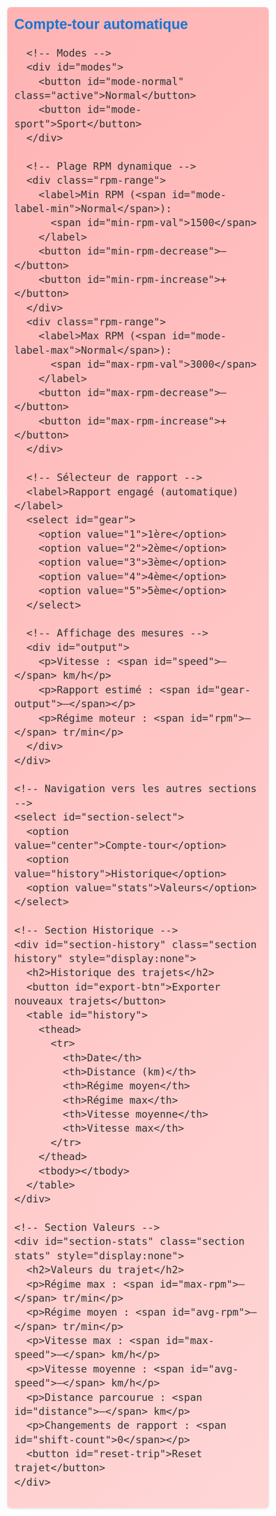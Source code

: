 <!DOCTYPE html>
<html lang="fr">
<head>
  <meta charset="UTF-8">
  <meta name="viewport" content="width=device-width, initial-scale=1.0">
  <title>Compte-tour automatique</title>
  <style>
    /* ====== CONFIGURATION ====== */
    :root {
      /* Tailles de police */
      --font-size-line: 1.7rem;
      --font-size-speed: 2rem;
      --font-size-gear: 1.8rem;
      --font-size-rpm: 2rem;
	  .
      /* Couleurs */
      --color-bg: #f4f7fa;
      --color-center: #ffffff;
      --color-left: #e3f2fd;
      --color-right: #e8f5e9;
      --color-primary: #1976d2;
      --color-secondary: #388e3c;
      --color-text: #333;
      /* Autres */
      --border-radius: 8px;
      --padding: 1rem;
      --gap: 1rem;
      --transition: 0.2s ease;
    }

    *, *::before, *::after { box-sizing: border-box; }

    body {
      margin: 0;
      font-family: Arial, sans-serif;
      background: var(--color-bg);
      color: var(--color-text);
      font-size: var(--font-size-line);
      line-height: 1.4;
    }

    /* Conteneur central */
    .container {
      max-width: 600px;
      margin: 0 auto;
      padding: var(--padding);
      display: flex;
      flex-direction: column;
      gap: var(--gap);
    }

    /* Sections */
    .section {
      border-radius: var(--border-radius);
      padding: var(--padding);
      box-shadow: 0 2px 5px rgba(0,0,0,0.1);
      transition: background var(--transition);
    }
    .center { background: linear-gradient(135deg, #FFB3B3, #FFD6D6); }
    .history { background: linear-gradient(135deg, var(--color-left), #d3eaffe0); }
    .stats   { background: linear-gradient(135deg, var(--color-right), #c8e6c9e0); }

    h2 {
      margin-top: 0;
      color: var(--color-primary);
      font-size: calc(var(--font-size-line) * 1.2);
    }

    /* Mode buttons */
    #modes {
      display: flex;
      gap: 0.5rem;
      margin-bottom: var(--gap);
    }
    #modes button {
      flex: 1;
      padding: 0.6rem;
      border: none;
      background: #fff;
      border-radius: var(--border-radius);
      cursor: pointer;
      transition: background var(--transition), box-shadow var(--transition);
    }
    #modes button.active {
      background: var(--color-primary);
      color: #fff;
      box-shadow: 0 0 5px rgba(0,0,0,0.2);
    }

    /* Contrôles de police */
    .font-controls {
      display: flex;
      gap: 0.5rem;
      flex-wrap: wrap;
      margin-bottom: var(--gap);
    }
    .font-controls button {
      padding: 0.4rem;
      border: none;
      background: var(--color-secondary);
      color: #fff;
      border-radius: var(--border-radius);
      cursor: pointer;
      transition: opacity var(--transition);
    }
    .font-controls button:active { opacity: 0.7; }

    /* RPM range */
    .rpm-range {
      display: flex;
      align-items: center;
      gap: 0.5rem;
      margin-bottom: var(--gap);
    }

    /* Labels, selects, buttons génériques */
    label, select, button {
      font-size: var(--font-size-line);
    }
    select, button {
      padding: 0.5rem;
      border-radius: var(--border-radius);
      border: 1px solid #ccc;
      background: #fff;
      cursor: pointer;
    }

    /* Table */
    table {
      width: 100%;
      border-collapse: collapse;
      margin-top: 0.5rem;
      font-size: var(--font-size-line);
    }
    th, td {
      border: 1px solid #ccc;
      padding: 0.4rem;
      text-align: center;
    }
    th { background: #bbdefb; }

    /* Sortie de valeurs */
    #output span#speed { font-size: var(--font-size-speed); }
    #gear-output       { font-size: var(--font-size-gear); }
    #rpm               { font-size: var(--font-size-rpm); }

    /* Responsive mobile */
    @media (max-width: 480px) {
      .rpm-range {
        flex-direction: column;
        align-items: flex-start;
      }
      #modes { flex-direction: column; }
    }
  </style>
</head>
<body>
  <div class="container">
    <!-- Section Compte‑tour -->
    <div id="section-center" class="section center">
      <h2>Compte‑tour automatique</h2>

      <!-- Modes -->
      <div id="modes">
        <button id="mode-normal" class="active">Normal</button>
        <button id="mode-sport">Sport</button>
      </div>

      <!-- Plage RPM dynamique -->
      <div class="rpm-range">
        <label>Min RPM (<span id="mode-label-min">Normal</span>): 
          <span id="min-rpm-val">1500</span>
        </label>
        <button id="min-rpm-decrease">–</button>
        <button id="min-rpm-increase">+</button>
      </div>
      <div class="rpm-range">
        <label>Max RPM (<span id="mode-label-max">Normal</span>): 
          <span id="max-rpm-val">3000</span>
        </label>
        <button id="max-rpm-decrease">–</button>
        <button id="max-rpm-increase">+</button>
      </div>

      <!-- Sélecteur de rapport -->
      <label>Rapport engagé (automatique)</label>
      <select id="gear">
        <option value="1">1ère</option>
        <option value="2">2ème</option>
        <option value="3">3ème</option>
        <option value="4">4ème</option>
        <option value="5">5ème</option>
      </select>

      <!-- Affichage des mesures -->
      <div id="output">
        <p>Vitesse : <span id="speed">–</span> km/h</p>
        <p>Rapport estimé : <span id="gear-output">–</span></p>
        <p>Régime moteur : <span id="rpm">–</span> tr/min</p>
      </div>
    </div>

    <!-- Navigation vers les autres sections -->
    <select id="section-select">
      <option value="center">Compte‑tour</option>
      <option value="history">Historique</option>
      <option value="stats">Valeurs</option>
    </select>

    <!-- Section Historique -->
    <div id="section-history" class="section history" style="display:none">
      <h2>Historique des trajets</h2>
      <button id="export-btn">Exporter nouveaux trajets</button>
      <table id="history">
        <thead>
          <tr>
            <th>Date</th>
            <th>Distance (km)</th>
            <th>Régime moyen</th>
            <th>Régime max</th>
            <th>Vitesse moyenne</th>
            <th>Vitesse max</th>
          </tr>
        </thead>
        <tbody></tbody>
      </table>
    </div>

    <!-- Section Valeurs -->
    <div id="section-stats" class="section stats" style="display:none">
      <h2>Valeurs du trajet</h2>
      <p>Régime max : <span id="max-rpm">–</span> tr/min</p>
      <p>Régime moyen : <span id="avg-rpm">–</span> tr/min</p>
      <p>Vitesse max : <span id="max-speed">–</span> km/h</p>
      <p>Vitesse moyenne : <span id="avg-speed">–</span> km/h</p>
      <p>Distance parcourue : <span id="distance">–</span> km</p>
      <p>Changements de rapport : <span id="shift-count">0</span></p>
      <button id="reset-trip">Reset trajet</button>
    </div>
  </div>

  <script>
    // -- VARIABLES / ÉTAT --
    const rpmRanges = { 
		normal:{min:1100,max:2200}, 
		sport:{min:1800,max:4000} 
	};
    let currentMode = 'normal';
    let lastSpeed=null, lastGear=null, shiftCount=0, cumulativeDistance=0;
    let speedData=[], rpmData=[], history=[] , lastExportIndex=0;

    // -- ELEMENTS DOM --
    const secs = {
      center: document.getElementById('section-center'),
      history: document.getElementById('section-history'),
      stats:   document.getElementById('section-stats')
    };
    const selectSec = document.getElementById('section-select');
    const btnNormal = document.getElementById('mode-normal');
    const btnSport  = document.getElementById('mode-sport');
    const lblMin    = document.getElementById('min-rpm-val');
    const lblMax    = document.getElementById('max-rpm-val');
    const lblMinMode= document.getElementById('mode-label-min');
    const lblMaxMode= document.getElementById('mode-label-max');
    const gearEl    = document.getElementById('gear');
    const speedEl   = document.getElementById('speed');
    const gearOut   = document.getElementById('gear-output');
    const rpmEl     = document.getElementById('rpm');
    const historyBody = document.querySelector('#history tbody');

    // -- RESPONSIVE SECTIONS --
    selectSec.onchange = () => {
      Object.values(secs).forEach(s=>s.style.display='none');
      secs[ selectSec.value ].style.display='block';
    };
    secs.center.style.display='block';

    // -- MODE & PLAGES RPM --
    function switchMode(mode){
      currentMode = mode;
      [btnNormal, btnSport].forEach(b=> b.classList.toggle('active', b.id==='mode-'+mode));
      const txt = mode[0].toUpperCase()+mode.slice(1);
      lblMinMode.textContent = txt;
      lblMaxMode.textContent = txt;
      lblMin.textContent = rpmRanges[mode].min;
      lblMax.textContent = rpmRanges[mode].max;
    }
    btnNormal.onclick = ()=>switchMode('normal');
    btnSport.onclick  = ()=>switchMode('sport');
    document.getElementById('min-rpm-increase').onclick = ()=>{ rpmRanges[currentMode].min+=100; switchMode(currentMode); };
    document.getElementById('min-rpm-decrease').onclick = ()=>{ rpmRanges[currentMode].min = Math.max(0,rpmRanges[currentMode].min-100); switchMode(currentMode); };
    document.getElementById('max-rpm-increase').onclick = ()=>{ rpmRanges[currentMode].max+=100; switchMode(currentMode); };
    document.getElementById('max-rpm-decrease').onclick = ()=>{ rpmRanges[currentMode].max = Math.max(rpmRanges[currentMode].min, rpmRanges[currentMode].max-100); switchMode(currentMode); };
    switchMode('normal');

    // -- CALCULS & AFFICHAGE --
    const v1000 = {1:7.45,2:13.45,3:18.97,4:24.35,5:30.55};

    function determineGear(speed){
      let best=1,score=1e9;
      for(let g=1;g<=5;g++){
        const rpm = speed*1000/v1000[g];
        if(rpm>=rpmRanges[currentMode].min && rpm<=rpmRanges[currentMode].max) return g;
        const s = Math.min(Math.abs(rpm-rpmRanges[currentMode].min),Math.abs(rpm-rpmRanges[currentMode].max));
        if(s<score){score=s;best=g;}
      }
      return best;
    }
    function calcRpm(speed,gear){ return Math.round(speed*1000/v1000[gear]); }
    function updateDisplay(speed){
      if(speed===null){ speedEl.textContent='–'; gearOut.textContent='–'; rpmEl.textContent='–'; return; }
      speedEl.textContent = speed.toFixed(1);
      cumulativeDistance += speed/3600;
      const gear = determineGear(speed);
      gearEl.value=gear; gearOut.textContent=`${gear}ᵉ`;
      const rpm = calcRpm(speed,gear);
      rpmEl.textContent = rpm;
      // stats
      speedData.push(speed); rpmData.push(rpm);
      if(lastGear!==null && gear!==lastGear) shiftCount++;
      lastGear = gear;
    }

    // -- GÉOLOCALISATION --
    if('geolocation' in navigator){
      navigator.geolocation.watchPosition(pos=>{
        let sp = pos.coords.speed;
        if(sp!==null) sp*=3.6;
        lastSpeed = sp;
        updateDisplay(sp);
      },console.error,{enableHighAccuracy:true,maximumAge:1000,timeout:5000});
    }

    // -- HISTORIQUE & RESET --
    function renderHistory(){
      historyBody.innerHTML='';
      history.forEach(t=>{
        const row=document.createElement('tr');
        ['date','distance','avgRpm','maxRpm','avgSpeed','maxSpeed'].forEach(k=>{
          const td=document.createElement('td'); td.textContent=t[k]; row.appendChild(td);
        });
        historyBody.appendChild(row);
      });
    }
    document.getElementById('reset-trip').onclick = ()=>{
      if(!rpmData.length) return;
      const avgRpm = Math.round(rpmData.reduce((a,b)=>a+b,0)/rpmData.length);
      const maxRpm = Math.max(...rpmData);
      const avgSp  = (speedData.reduce((a,b)=>a+b,0)/speedData.length).toFixed(1);
      const maxSp  = Math.max(...speedData).toFixed(1);
      history.push({
        date: new Date().toLocaleString(),
        distance: cumulativeDistance.toFixed(2),
        avgRpm, maxRpm, avgSpeed:avgSp, maxSpeed:maxSp
      });
      renderHistory();
      // Réinit
      lastGear=null; shiftCount=0; speedData=[]; rpmData=[]; cumulativeDistance=0;
      document.getElementById('max-rpm').textContent='–';
      document.getElementById('avg-rpm').textContent='–';
      document.getElementById('max-speed').textContent='–';
      document.getElementById('avg-speed').textContent='–';
      document.getElementById('distance').textContent='–';
      document.getElementById('shift-count').textContent='0';
    };

    // -- EXPORT CSV INTELLIGENT --
    document.getElementById('export-btn').onclick = ()=>{
      const newTrips = history.slice(lastExportIndex);
      if(!newTrips.length){ alert('Aucun nouveau trajet à exporter'); return; }
      let csv = 'Date;Distance;Régime moyen;Régime max;Vitesse moyenne;Vitesse max\n';
      newTrips.forEach(t=>{ csv+=`${t.date};${t.distance};${t.avgRpm};${t.maxRpm};${t.avgSpeed};${t.maxSpeed}\n`; });
      const blob = new Blob([csv],{type:'text/csv'}), url=URL.createObjectURL(blob);
      const a = document.createElement('a'); a.href=url; a.download='trajets_nouveaux.csv'; a.click();
      URL.revokeObjectURL(url);
      lastExportIndex = history.length;
    };

  </script>
</body>
</html>
